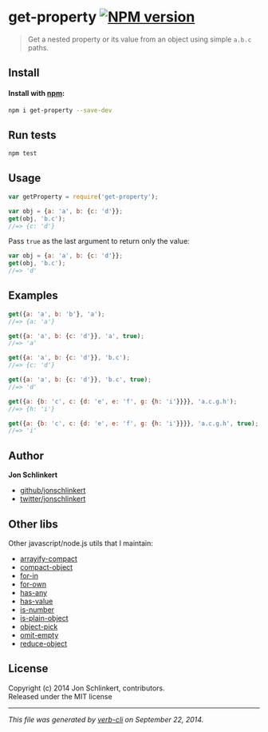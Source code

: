 # get-property [![NPM version](https://badge.fury.io/js/get-property.svg)](http://badge.fury.io/js/get-property)


> Get a nested property or its value from an object using simple `a.b.c` paths.

## Install
#### Install with [npm](npmjs.org):

```bash
npm i get-property --save-dev
```

## Run tests

```bash
npm test
```

## Usage

```js
var getProperty = require('get-property');

var obj = {a: 'a', b: {c: 'd'}};
get(obj, 'b.c');
//=> {c: 'd'}
```
Pass `true` as the last argument to return only the value:

```js
var obj = {a: 'a', b: {c: 'd'}};
get(obj, 'b.c');
//=> 'd'
```

## Examples

```js
get({a: 'a', b: 'b'}, 'a');
//=> {a: 'a'}

get({a: 'a', b: {c: 'd'}}, 'a', true);
//=> 'a'

get({a: 'a', b: {c: 'd'}}, 'b.c');
//=> {c: 'd'}

get({a: 'a', b: {c: 'd'}}, 'b.c', true);
//=> 'd'

get({a: {b: 'c', c: {d: 'e', e: 'f', g: {h: 'i'}}}}, 'a.c.g.h');
//=> {h: 'i'}

get({a: {b: 'c', c: {d: 'e', e: 'f', g: {h: 'i'}}}}, 'a.c.g.h', true);
//=> 'i'
```

## Author

**Jon Schlinkert**
 
+ [github/jonschlinkert](https://github.com/jonschlinkert)
+ [twitter/jonschlinkert](http://twitter.com/jonschlinkert) 

## Other libs

Other javascript/node.js utils that I maintain:

  - [arrayify-compact](https://github.com/jonschlinkert/arrayify-compact)
  - [compact-object](https://github.com/jonschlinkert/compact-object)
  - [for-in](https://github.com/jonschlinkert/for-in)
  - [for-own](https://github.com/jonschlinkert/for-own)
  - [has-any](https://github.com/jonschlinkert/has-any)
  - [has-value](https://github.com/jonschlinkert/has-value)
  - [is-number](https://github.com/jonschlinkert/is-number)
  - [is-plain-object](https://github.com/jonschlinkert/is-plain-object)
  - [object-pick](https://github.com/jonschlinkert/object-pick)
  - [omit-empty](https://github.com/jonschlinkert/omit-empty)
  - [reduce-object](https://github.com/jonschlinkert/reduce-object)

## License
Copyright (c) 2014 Jon Schlinkert, contributors.  
Released under the MIT license

***

_This file was generated by [verb-cli](https://github.com/assemble/verb-cli) on September 22, 2014._